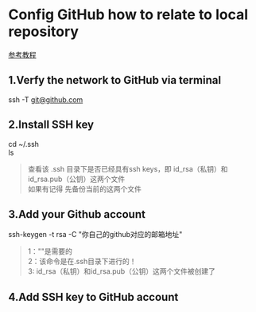 # Config GitHub how to relate to local repository
[参考教程](https://blog.csdn.net/qq_38716242/article/details/79380825) 
## 1.Verfy the network to GitHub via terminal
ssh -T git@github.com
## 2.Install SSH key
cd ~/.ssh  
ls   
> 查看该 .ssh 目录下是否已经具有ssh keys，即 id_rsa（私钥）和 id_rsa.pub（公钥）这两个文件  
> 如果有记得 先备份当前的这两个文件

## 3.Add your Github account
ssh-keygen -t rsa -C "你自己的github对应的邮箱地址"  
>1：""是需要的  
>2：该命令是在.ssh目录下进行的！  
>3: id_rsa（私钥）和id_rsa.pub（公钥）这两个文件被创建了  
## 4.Add SSH key to GitHub account
